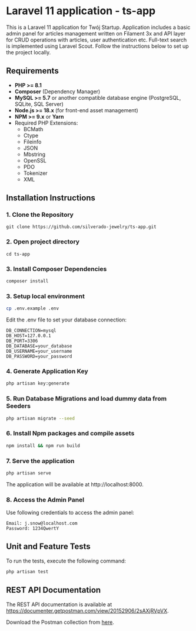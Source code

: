 # Laravel 11 application - ts-app

This is a Laravel 11 application for Twój Startup. 
Application includes a basic admin panel for articles management written on Filament 3x and API layer for CRUD operations with articles, user authentication etc.
Full-text search is implemented using Laravel Scout.
Follow the instructions below to set up the project locally.

## Requirements

- **PHP >= 8.1**
- **Composer** (Dependency Manager)
- **MySQL >= 5.7** or another compatible database engine (PostgreSQL, SQLite, SQL Server)
- **Node.js >= 18.x** (for front-end asset management)
- **NPM >= 9.x** or **Yarn**
- Required PHP Extensions:
    - BCMath
    - Ctype
    - Fileinfo
    - JSON
    - Mbstring
    - OpenSSL
    - PDO
    - Tokenizer
    - XML

## Installation Instructions

### 1. Clone the Repository

```
git clone https://github.com/silverado-jewelry/ts-app.git
```

### 2. Open project directory
```
cd ts-app
```

### 3. Install Composer Dependencies

```bash
composer install
```

### 3. Setup local environment

```bash
cp .env.example .env
```
Edit the .env file to set your database connection:
    
```
DB_CONNECTION=mysql
DB_HOST=127.0.0.1
DB_PORT=3306
DB_DATABASE=your_database
DB_USERNAME=your_username
DB_PASSWORD=your_password
```

### 4. Generate Application Key

```bash
php artisan key:generate
```

### 5. Run Database Migrations and load dummy data from Seeders

```bash
php artisan migrate --seed
```

### 6. Install Npm packages and compile assets

```bash
npm install && npm run build
```

### 7. Serve the application

```bash
php artisan serve
```

The application will be available at http://localhost:8000.

### 8. Access the Admin Panel

Use following credentials to access the admin panel:

```
Email: j.snow@localhost.com
Password: 1234QwertY
```

## Unit and Feature Tests

To run the tests, execute the following command:

```bash
php artisan test
```

## REST API Documentation

The REST API documentation is available at https://documenter.getpostman.com/view/20152906/2sAXjRVpVX.

Download the Postman collection from [here](https://www.postman.com/abamka/workspace/public/collection/20152906-c1883a9c-30f7-462b-9b07-5ee221f74e59?action=share&creator=20152906).